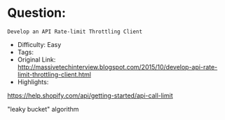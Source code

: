 # Question:
```
Develop an API Rate-limit Throttling Client
```
- Difficulty: Easy
- Tags:
- Original Link: http://massivetechinterview.blogspot.com/2015/10/develop-api-rate-limit-throttling-client.html
- Highlights:

https://help.shopify.com/api/getting-started/api-call-limit

"leaky bucket" algorithm 